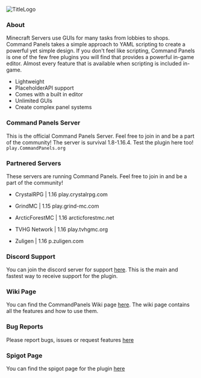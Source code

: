 ![TitleLogo](https://www.spigotmc.org/attachments/cpbanner-theonly-png.553479/)

### About
Minecraft Servers use GUIs for many tasks from lobbies to shops. Command Panels takes a simple approach to YAML scripting to create a powerful yet simple design.
If you don't feel like scripting, Command Panels is one of the few free plugins you will find that provides a powerful in-game editor. Almost every feature that is available when scripting is included in-game.

  - Lightweight
  - PlaceholderAPI support
  - Comes with a built in editor
  - Unlimited GUIs
  - Create complex panel systems
  
### Command Panels Server 
This is the official Command Panels Server. Feel free to join in and be a part of the community! The server is survival 1.8-1.16.4. Test the plugin here too!
`play.CommandPanels.org`

### Partnered Servers
These servers are running Command Panels. Feel free to join in and be a part of the community!

- CrystalRPG | 1.16 play.crystalrpg.com

- GrindMC | 1.15 play.grind-mc.com

- ArcticForestMC | 1.16
arcticforestmc.net

- TVHG Network | 1.16 play.tvhgmc.org

- Zuligen | 1.16 p.zuligen.com

### Discord Support
You can join the discord server for support [here](https://discord.gg/eUWBWh7).
This is the main and fastest way to receive support for the plugin.

### Wiki Page
You can find the CommandPanels Wiki page [here](https://rockyhawk99.gitbook.io/rockyhawk-wiki/commandpanels/wiki).
The wiki page contains all the features and how to use them.

### Bug Reports
Please report bugs, issues or request features [here](https://github.com/rockyhawk64/CommandPanels/issues)

### Spigot Page
You can find the spigot page for the plugin [here](https://www.spigotmc.org/resources/67788/)
